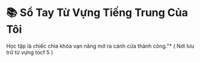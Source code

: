 # 📚 Sổ Tay Từ Vựng Tiếng Trung Của Tôi
Học tập là chiếc chìa khóa vạn năng mở ra cánh cửa thành công."* ( Nơi lưu trữ từ vựng  tocf 5 )
